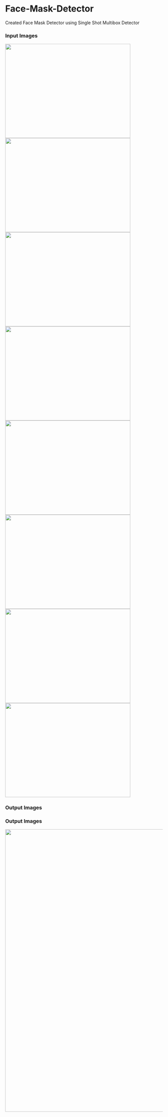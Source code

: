 # Face-Mask-Detector
Created Face Mask Detector using Single Shot Multibox Detector

<h3>Input Images</h3>

<p float="left">
  <img src="https://user-images.githubusercontent.com/109217804/186103913-c5ad3a8f-7ee1-446a-9be2-9eb3c41739ca.jpg" width=400 height=300/>
  <img src="https://user-images.githubusercontent.com/109217804/186104104-1cbfb2e1-265b-42c5-9906-d5c2af4ebcac.jpg" width=400 height=300/>
  <img src="https://user-images.githubusercontent.com/109217804/186104275-8546e898-0b34-480c-97e7-d89cb9fe73b2.jpg" width=400 height=300/>
  <img src="https://user-images.githubusercontent.com/109217804/186103371-a968a729-26bc-496e-a52b-27b7af1f472c.png" width=400 height=300/>
  <img src="https://user-images.githubusercontent.com/109217804/186103579-816154ca-d73a-4ae7-a239-ce721c9b5b1b.jpg" width=400 height=300/>
  <img src="https://user-images.githubusercontent.com/109217804/186103648-855cd8da-6a16-4473-9f05-204d5db33c77.jpg" width=400 height=300/>
  <img src="https://user-images.githubusercontent.com/109217804/186103318-e6be9a81-05ab-47a7-84d9-7bf22ce0c44f.jpeg" width=400 height=300/>
  <img src="https://user-images.githubusercontent.com/109217804/186104247-005322f7-0ac5-4ac5-b1d0-03d8e3ca10eb.jpg" width=400 height=300/>
</p>

<h3>Output Images</h3>

<h3>Output Images</h3>
<p float="left">
  <img src="https://user-images.githubusercontent.com/109217804/186106390-794a9d60-7e49-4ee4-8f6e-7cdd1d75ab63.png" width=900 height=900/>
 </p>
